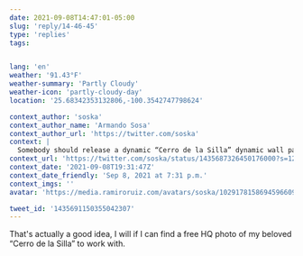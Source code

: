 ```yaml
---
date: 2021-09-08T14:47:01-05:00
slug: 'reply/14-46-45'
type: 'replies'
tags:


lang: 'en'
weather: '91.43°F'
weather-summary: 'Partly Cloudy'
weather-icon: 'partly-cloudy-day'
location: '25.68342353132806,-100.3542747798624'

context_author: 'soska'
context_author_name: 'Armando Sosa'
context_author_url: 'https://twitter.com/soska'
context: |
  Somebody should release a dynamic “Cerro de la Silla” dynamic wall paper in time for the release of macOS “Monterrey”.
context_url: 'https://twitter.com/soska/status/1435687326450176000?s=12'
context_date: '2021-09-08T19:31:47Z'
context_date_friendly: 'Sep 8, 2021 at 7:31 p.m.'
context_imgs: ''
avatar: 'https://media.ramiroruiz.com/avatars/soska/1029178158694596609/Zo0XVo6S_bigger.jpg'

tweet_id: '1435691150355042307'
---
```

That's actually a good idea, I will if I can find a free HQ photo of my beloved “Cerro de la Silla” to work with.